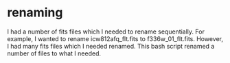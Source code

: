 # renaming
I had a number of fits files which I needed to rename sequentially. For example, I wanted to rename icw812afq_flt.fits to f336w_01_flt.fits. However, I had many fits files which I needed renamed. This bash script renamed a number of files to what I needed. 


